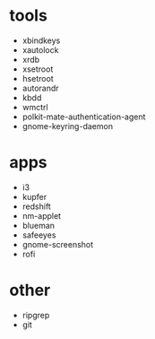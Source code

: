 # tools
* xbindkeys
* xautolock
* xrdb
* xsetroot
* hsetroot
* autorandr
* kbdd
* wmctrl
* polkit-mate-authentication-agent
* gnome-keyring-daemon

# apps
* i3
* kupfer
* redshift
* nm-applet
* blueman
* safeeyes
* gnome-screenshot
* rofi

# other
* ripgrep
* git

